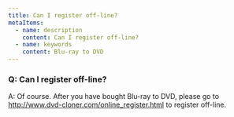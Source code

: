 ```yaml
---
title: Can I register off-line?
metaItems:
  - name: description
    content: Can I register off-line?
  - name: keywords
    content: Blu-ray to DVD
---
```


### Q: Can I register off-line?

A: Of course.
After you have bought Blu-ray to DVD, please go to http://www.dvd-cloner.com/online_register.html to register off-line.

